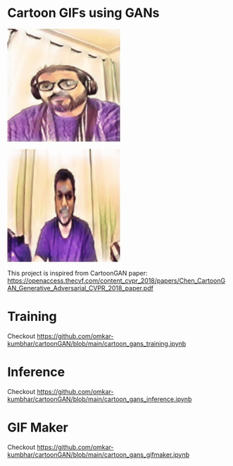 # Cartoon GIFs using GANs


![Omkar Kumbhar](https://github.com/omkar-kumbhar/cartoongans-gifmaker/blob/main/gifs/omkar_71.gif)


![Nitesh Shinde](https://github.com/omkar-kumbhar/cartoongans-gifmaker/blob/main/gifs/nitesh_71.gif)


This project is inspired from CartoonGAN paper:
https://openaccess.thecvf.com/content_cvpr_2018/papers/Chen_CartoonGAN_Generative_Adversarial_CVPR_2018_paper.pdf

# Training
Checkout https://github.com/omkar-kumbhar/cartoonGAN/blob/main/cartoon_gans_training.ipynb

# Inference
Checkout https://github.com/omkar-kumbhar/cartoonGAN/blob/main/cartoon_gans_inference.ipynb

# GIF Maker
Checkout https://github.com/omkar-kumbhar/cartoonGAN/blob/main/cartoon_gans_gifmaker.ipynb